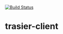 [![Build Status](https://travis-ci.org/trasiercom/trasier-client.svg?branch=develop)](https://travis-ci.org/trasiercom/trasier-client)

# trasier-client
